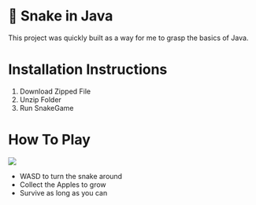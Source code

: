 # 🐍 Snake in Java
This project was quickly built as a way for me to grasp the basics of Java.

# Installation Instructions
1. Download Zipped File
2. Unzip Folder
3. Run SnakeGame

# How To Play

![](https://media.discordapp.net/attachments/568505485351845904/962547720298586122/unknown.png)

- WASD to turn the snake around
- Collect the Apples to grow
- Survive as long as you can
